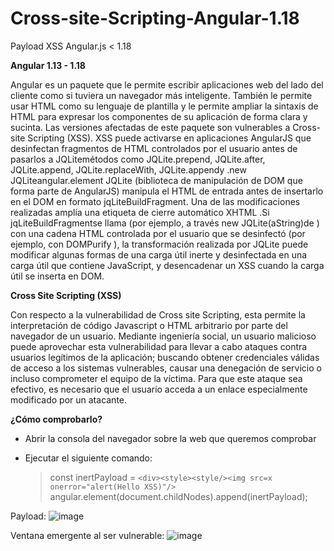 # Cross-site-Scripting-Angular-1.18
Payload XSS Angular.js &lt; 1.18

**Angular 1.13 - 1.18**

Angular es un paquete que le permite escribir aplicaciones web del lado del cliente como si tuviera un navegador más inteligente. También le permite usar HTML como su lenguaje de plantilla y le permite ampliar la sintaxis de HTML para expresar los componentes de su aplicación de forma clara y sucinta.
Las versiones afectadas de este paquete son vulnerables a Cross-site Scripting (XSS). XSS puede activarse en aplicaciones AngularJS que desinfectan fragmentos de HTML controlados por el usuario antes de pasarlos a JQLitemétodos como JQLite.prepend, JQLite.after, JQLite.append, JQLite.replaceWith, JQLite.appendy .new JQLiteangular.element
JQLite (biblioteca de manipulación de DOM que forma parte de AngularJS) manipula el HTML de entrada antes de insertarlo en el DOM en formato jqLiteBuildFragment.
Una de las modificaciones realizadas amplía una etiqueta de cierre automático XHTML .Si jqLiteBuildFragmentse llama (por ejemplo, a través new JQLite(aString)de ) con una cadena HTML controlada por el usuario que se desinfectó (por ejemplo, con DOMPurify ), la transformación realizada por JQLite puede modificar algunas formas de una carga útil inerte y desinfectada en una carga útil que contiene JavaScript, y desencadenar un XSS cuando la carga útil se inserta en DOM.

**Cross Site Scripting (XSS)**

Con respecto a la vulnerabilidad de Cross site Scripting, esta permite la interpretación de 
código Javascript o HTML arbitrario por parte del navegador de un usuario. Mediante ingeniería 
social, un usuario malicioso puede aprovechar esta vulnerabilidad para llevar a cabo ataques 
contra usuarios legítimos de la aplicación; buscando obtener credenciales válidas de acceso a 
los sistemas vulnerables, causar una denegación de servicio o incluso comprometer el equipo 
de la víctima. Para que este ataque sea efectivo, es necesario que el usuario acceda a un enlace 
especialmente modificado por un atacante.

**¿Cómo comprobarlo?**

- Abrir la consola del navegador sobre la web que queremos comprobar
- Ejecutar el siguiente comando:

   > const inertPayload = `<div><style><style/><img src=x onerror="alert(Hello XSS)"/>`
   > angular.element(document.childNodes).append(inertPayload);

Payload:
    ![image](https://user-images.githubusercontent.com/93614373/175279760-65b393de-ba06-4a8e-9d31-d5def7bbf7f2.png)
    
Ventana emergente al ser vulnerable:
![image](https://user-images.githubusercontent.com/93614373/175279876-ac60a27d-e8de-4025-a1fa-0e070c74e162.png)
